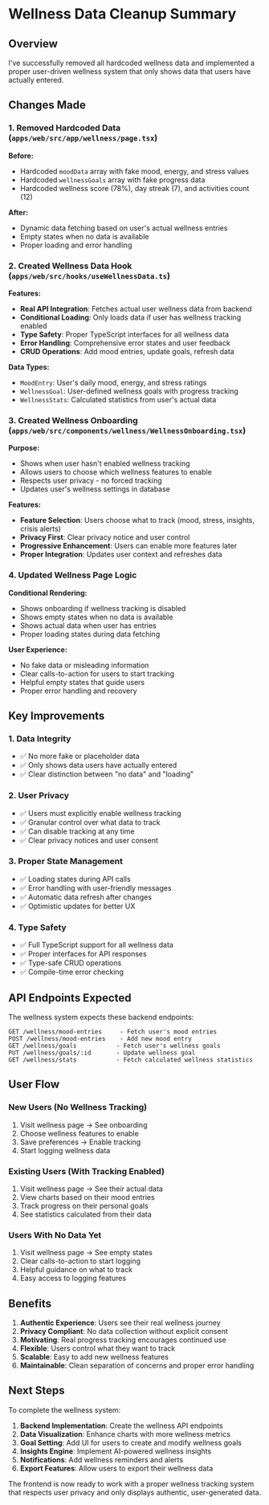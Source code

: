 # Wellness Data Cleanup Summary

## Overview
I've successfully removed all hardcoded wellness data and implemented a proper user-driven wellness system that only shows data that users have actually entered.

## Changes Made

### 1. Removed Hardcoded Data (`apps/web/src/app/wellness/page.tsx`)

**Before:**
- Hardcoded `moodData` array with fake mood, energy, and stress values
- Hardcoded `wellnessGoals` array with fake progress data
- Hardcoded wellness score (78%), day streak (7), and activities count (12)

**After:**
- Dynamic data fetching based on user's actual wellness entries
- Empty states when no data is available
- Proper loading and error handling

### 2. Created Wellness Data Hook (`apps/web/src/hooks/useWellnessData.ts`)

**Features:**
- **Real API Integration**: Fetches actual user wellness data from backend
- **Conditional Loading**: Only loads data if user has wellness tracking enabled
- **Type Safety**: Proper TypeScript interfaces for all wellness data
- **Error Handling**: Comprehensive error states and user feedback
- **CRUD Operations**: Add mood entries, update goals, refresh data

**Data Types:**
- `MoodEntry`: User's daily mood, energy, and stress ratings
- `WellnessGoal`: User-defined wellness goals with progress tracking
- `WellnessStats`: Calculated statistics from user's actual data

### 3. Created Wellness Onboarding (`apps/web/src/components/wellness/WellnessOnboarding.tsx`)

**Purpose:**
- Shows when user hasn't enabled wellness tracking
- Allows users to choose which wellness features to enable
- Respects user privacy - no forced tracking
- Updates user's wellness settings in database

**Features:**
- **Feature Selection**: Users choose what to track (mood, stress, insights, crisis alerts)
- **Privacy First**: Clear privacy notice and user control
- **Progressive Enhancement**: Users can enable more features later
- **Proper Integration**: Updates user context and refreshes data

### 4. Updated Wellness Page Logic

**Conditional Rendering:**
- Shows onboarding if wellness tracking is disabled
- Shows empty states when no data is available
- Shows actual data when user has entries
- Proper loading states during data fetching

**User Experience:**
- No fake data or misleading information
- Clear calls-to-action for users to start tracking
- Helpful empty states that guide users
- Proper error handling and recovery

## Key Improvements

### 1. **Data Integrity**
- ✅ No more fake or placeholder data
- ✅ Only shows data users have actually entered
- ✅ Clear distinction between "no data" and "loading"

### 2. **User Privacy**
- ✅ Users must explicitly enable wellness tracking
- ✅ Granular control over what data to track
- ✅ Can disable tracking at any time
- ✅ Clear privacy notices and user consent

### 3. **Proper State Management**
- ✅ Loading states during API calls
- ✅ Error handling with user-friendly messages
- ✅ Automatic data refresh after changes
- ✅ Optimistic updates for better UX

### 4. **Type Safety**
- ✅ Full TypeScript support for all wellness data
- ✅ Proper interfaces for API responses
- ✅ Type-safe CRUD operations
- ✅ Compile-time error checking

## API Endpoints Expected

The wellness system expects these backend endpoints:

```
GET /wellness/mood-entries     - Fetch user's mood entries
POST /wellness/mood-entries    - Add new mood entry
GET /wellness/goals           - Fetch user's wellness goals
PUT /wellness/goals/:id       - Update wellness goal
GET /wellness/stats           - Fetch calculated wellness statistics
```

## User Flow

### New Users (No Wellness Tracking)
1. Visit wellness page → See onboarding
2. Choose wellness features to enable
3. Save preferences → Enable tracking
4. Start logging wellness data

### Existing Users (With Tracking Enabled)
1. Visit wellness page → See their actual data
2. View charts based on their mood entries
3. Track progress on their personal goals
4. See statistics calculated from their data

### Users With No Data Yet
1. Visit wellness page → See empty states
2. Clear calls-to-action to start logging
3. Helpful guidance on what to track
4. Easy access to logging features

## Benefits

1. **Authentic Experience**: Users see their real wellness journey
2. **Privacy Compliant**: No data collection without explicit consent
3. **Motivating**: Real progress tracking encourages continued use
4. **Flexible**: Users control what they want to track
5. **Scalable**: Easy to add new wellness features
6. **Maintainable**: Clean separation of concerns and proper error handling

## Next Steps

To complete the wellness system:

1. **Backend Implementation**: Create the wellness API endpoints
2. **Data Visualization**: Enhance charts with more wellness metrics
3. **Goal Setting**: Add UI for users to create and modify wellness goals
4. **Insights Engine**: Implement AI-powered wellness insights
5. **Notifications**: Add wellness reminders and alerts
6. **Export Features**: Allow users to export their wellness data

The frontend is now ready to work with a proper wellness tracking system that respects user privacy and only displays authentic, user-generated data.